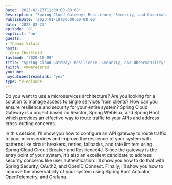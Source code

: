 ```yaml
---
Date: '2023-02-23T11:00:00-08:00'
Description: "Spring Cloud Gateway: Resilience, Security, and Observability"
PublishDate: '2023-01-18T00:00:00-08:00'
date: '2023-02-23'
episode: '8'
explicit: 'no'
guests:
- Thomas Vitale
hosts:
- Cora Iberkleid
lastmod: '2020-10-09'
title: "Spring Cloud Gateway: Resilience, Security, and Observability"
twitch: vmwaretanzu
youtube: 
noyoutubestreamlink: 'yes'
type: tv-episode
---
```


Do you want to use a microservices architecture? Are you looking for a solution to manage access to single services from clients? How can you ensure resilience and security for your entire system? Spring Cloud Gateway is a project based on Reactor, Spring WebFlux, and Spring Boot which provides an effective way to route traffic to your APIs and address cross-cutting concerns.

In this session, I’ll show you how to configure an API gateway to route traffic to your microservices and improve the resilience of your system with patterns like circuit breakers, retries, fallbacks, and rate limiters using Spring Cloud Circuit Breaker and Resilience4J. Since the gateway is the entry point of your system, it’s also an excellent candidate to address security concerns like user authentication. I’ll show you how to do that with Spring Security, OAuth2, and OpenID Connect. Finally, I’ll show you how to improve the observability of your system using Spring Boot Actuator, OpenTelemetry, and Grafana.
